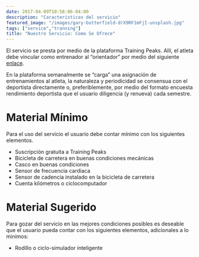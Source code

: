 ```yaml
---
date: 2017-04-09T10:58:06-04:00
description: "Caracteristicas del servicio"
featured_image: "/images/gary-butterfield-drX9RF1mFjI-unsplash.jpg"
tags: ["service","tranning"]
title: "Nuestro Servicio: Como Se Ofrece"
---
```


El servicio se presta por medio de la plataforma Training Peaks. Allí,
el atleta debe vincular como entrenador al “orientador” por medio del
siguiente [enlace](https://home.trainingpeaks.com/attachtocoach?sharedKey=5CPSWHNZNQ6MA).

En la plataforma semanalmente se “carga” una asignación de
entrenamientos al atleta, la naturaleza y periodicidad se consensua
con el deportista directamente o, preferiblemente, por medio del
formato encuesta rendimiento deportista que el usuario diligencia
(y renueva) cada semestre.

# Material Mínimo

Para el uso del servicio el usuario debe contar mínimo con los
siguientes elementos.

- Suscripción gratuita a Training Peaks
- Bicicleta de carretera en buenas condiciones mecánicas
- Casco en buenas condiciones
- Sensor de frecuencia cardiaca 
- Sensor de cadencia instalado en la bicicleta de carretera
- Cuenta kilómetros o ciclocomputador

# Material Sugerido

Para gozar del servicio en las mejores condiciones posibles es
deseable que el usuario pueda contar con los siguientes elementos,
adicionales a lo minimos:

- Rodillo o ciclo-simulador inteligente

